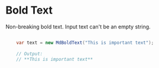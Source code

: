 # Bold Text

Non-breaking bold text. Input text can't be an empty string.

```cs

    var text = new MdBoldText("This is important text");
    
    // Output:
    // **This is important text**
    
```

